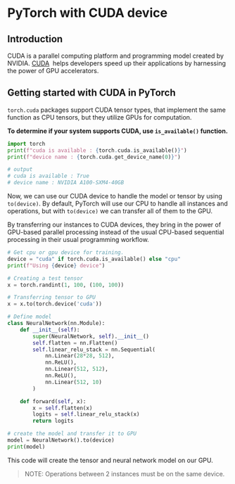 # PyTorch with CUDA device

## Introduction
CUDA is a parallel computing platform and programming model created by NVIDIA. [CUDA](https://developer.nvidia.com/cuda-zone)
 helps developers speed up their applications by harnessing the power of GPU accelerators.

## Getting started with CUDA in PyTorch

`torch.cuda` packages support CUDA tensor types, that implement the same function as CPU tensors, but they utilize GPUs for computation.

**To determine if your system supports CUDA, use `is_available()` function.**

```python
import torch
print(f"cuda is available : {torch.cuda.is_available()}")
print(f"device name : {torch.cuda.get_device_name(0)}")

# output
# cuda is available : True
# device name : NVIDIA A100-SXM4-40GB
```

Now, we can use our CUDA device to handle the model or tensor by using `to(device)`. By default, PyTorch will use our CPU to handle all instances and operations, but with `to(device)` we can transfer all of them to the GPU.

By transferring our instances to CUDA devices, they bring in the power of GPU-based parallel processing instead of the usual CPU-based sequential processing in their usual programming workflow.

```python
# Get cpu or gpu device for training.
device = "cuda" if torch.cuda.is_available() else "cpu"
print(f"Using {device} device")

# Creating a test tensor
x = torch.randint(1, 100, (100, 100))

# Transferring tensor to GPU
x = x.to(torch.device('cuda'))

# Define model
class NeuralNetwork(nn.Module):
    def __init__(self):
        super(NeuralNetwork, self).__init__()
        self.flatten = nn.Flatten()
        self.linear_relu_stack = nn.Sequential(
            nn.Linear(28*28, 512),
            nn.ReLU(),
            nn.Linear(512, 512),
            nn.ReLU(),
            nn.Linear(512, 10)
        )

    def forward(self, x):
        x = self.flatten(x)
        logits = self.linear_relu_stack(x)
        return logits

# create the model and transfer it to GPU
model = NeuralNetwork().to(device)
print(model)
```

This code will create the tensor and neural network model on our GPU. 

> NOTE: Operations between 2 instances must be on the same device.
